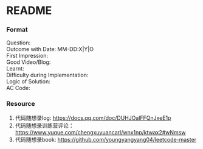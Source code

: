 # README

### Format

Question:  
Outcome with Date: MM-DD:X|Y|O  
First Impression:  
Good Video/Blog:  
Learnt:  
Difficulty during Implementation:  
Logic of Solution:  
AC Code:  

### Resource
1. 代码随想录log: https://docs.qq.com/doc/DUHJOalFFQnJxeE1p
2. 代码随想录训练营评论：https://www.yuque.com/chengxuyuancarl/wnx1np/ktwax2#wNmsw
3. 代码随想录book: https://github.com/youngyangyang04/leetcode-master
